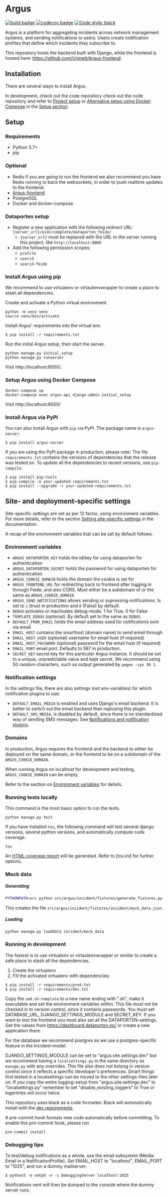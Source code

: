 # Argus
[![build badge](https://github.com/Uninett/Argus/workflows/build/badge.svg)](https://github.com/Uninett/Argus/actions)
[![codecov badge](https://codecov.io/gh/Uninett/Argus/branch/master/graph/badge.svg)](https://codecov.io/gh/Uninett/Argus)
[![Code style: black](https://img.shields.io/badge/code%20style-black-000000.svg)](https://github.com/psf/black)

Argus is a platform for aggregating incidents across network management systems, and sending notifications to users. Users create notification profiles that define which incidents they subscribe to.

This repository hosts the backend built with Django, while the frontend is hosted here: https://github.com/Uninett/Argus-frontend.

## Installation

There are several ways to install Argus.

In development, check out the code repository check out the code repository
and refer to [Project setup](#project-setup) or
[Alternative setup using Docker Compose](#alternative-setup-using-docker-compose)
in the [Setup section](#setup).

## Setup

### Requirements
* Python 3.7+
* pip

### Optional
* Redis
  If you are going to run the frontend we also recommend you have Redis running
  to back the websockets, in order to push realtime updates to the frontend.
* [Argus-frontend](https://github.com/Uninett/Argus-frontend/)
* PostgreSQL
* Docker and docker-compose

### Dataporten setup
* Register a new application with the following redirect URL: `{server_url}/oidc/complete/dataporten_feide/`
  * `{server_url}` must be replaced with the URL to the server running this project, like `http://localhost:8000`
* Add the following permission scopes:
  * `profile`
  * `userid`
  * `userid-feide`

### Install Argus using pip

We recommend to use virtualenv or virtaulenvwrapper to create
a place to stash all dependencies.

Create and activate a Python virtual environment.
```
python -m venv venv
source venv/bin/activate
```
Install Argus' requirements into the virtual env.
```
$ pip install -r requirements.txt
```
Run the initial Argus setup, then start the server.
```
python manage.py initial_setup
python manage.py runserver
```
Visit http://localhost:8000/.

### Setup Argus using Docker Compose

```
docker-compose up
docker-compose exec argus-api django-admin initial_setup
```
Visit http://localhost:8000/

###  Install Argus via PyPI

You can also install Argus with `pip` via PyPI. The package name is `argus-server`:

```
$ pip install argus-server
```

If you are using the PyPI package in production, please note: The file
`requirements.txt` contains the versions of dependencies that the release was
tested on.
To update all the dependencies to recent versions, use `pip-compile`:

```
$ pip install pip-tools
$ pip-compile -o your-updated-requirements.txt
$ pip install --upgrade -r your-updated-requirements.txt
```

## Site- and deployment-specific settings

Site-specific settings are set as per 12 factor, using environment variables.
For more details, refer to the section [Setting site-specific settings](docs/site-specific-settings.rst)
in the documentation.

A recap of the environment variables that can be set by default follows.

### Environment variables

* `ARGUS_DATAPORTEN_KEY` holds the id/key for using dataporten for
  authentication
* `ARGUS_DATAPORTEN_SECRET` holds the password for using dataporten for
  authentication
* `ARGUS_COOKIE_DOMAIN` holds the domain the cookie is set for
* `ARGUS_FRONTEND_URL` for redirecting back to frontend after logging in
  through Feide, and also CORS. Must either be a subdomain of or the same as
  `ARGUS_COOKIE_DOMAIN`
* `ARGUS_SEND_NOTIFICATIONS` allows sending or supressing notifications.
  Is set to `1` (true) in production and `0` (False) by default.
* `DEBUG` activates or inactivates debug-mode. 1 for True, 0 for False
* `TEMPLATE_DEBUG` (optional). By default set to the same as `DEBUG`.
* `DEFAULT_FROM_EMAIL` holds the email address used for notifications sent via email
* `EMAIL_HOST` contains the smarthost (domain name) to send email through
* `EMAIL_HOST_USER` (optional) username for email host (if required)
* `EMAIL_HOST_PASSWORD` (optional) password for the email host (if required)
* `EMAIL_PORT` email port. Defaults to 587 in production.
* `SECRET_KEY` secret key for this particular Argus instance. It should be set
  to a unique, unpredictable value and kept secret. We recommend using 50 random
  characters, such as output generated by `pwgen -syn 50 1`.

### Notification settings

In the settings file, there are also settings (not env-variables) for which notification plugins to
use:

* `DEFAULT_EMAIL_MEDIA` is enabled and uses Django's email backend. It is
  better to switch out the email backend than replcaing this plugin.
* `DEFAULT_SMS_MEDIA`, is disabled by default, since there is no standardized
  way of sending SMS messages.
  See [Notifications and notification plugins](docs/notifications.rst).

### Domains

In production, Argus requires the frontend and the backend to either be
deployed on the same domain, or the frontend to be on a subdomain of the
`ARGUS_COOKIE_DOMAIN`.

When running Argus on localhost for development and testing,
`ARGUS_COOKIE_DOMAIN` can be empty.

Refer to the section on [Environment variables](#environment-variables) for
details.

### Running tests locally

This command is the most basic option to run the tests.
```
python manage.py test
```

If you have installed `tox`, the following command will
test several django versions, several python versions, and
automatically compute code coverage.
```
tox
```
An [HTML coverage report](htmlcov/index.html) will be generated.
Refer to [tox.ini] for further options.

### Mock data
##### Generating
```sh
PYTHONPATH=src python src/argus/incident/fixtures/generate_fixtures.py
```
This creates the file `src/argus/incident/fixtures/incident/mock_data.json`.

##### Loading
```sh
python manage.py loaddata incident/mock_data
```

### Running in development

The fastest is to use virtualenv or virtaulenvwrapper or similar to create
a safe place to stash all the dependencies.

1. Create the virtualenv
2. Fill the activated virtualenv with dependencies:

```
$ pip install -r requirements/prod.txt
$ pip install -r requirements/dev.txt
```

Copy the `cmd.sh-template` to a new name ending with ".sh", make it executable
and set the environment variables within. This file must not be checked in to
version control, since it contains passwords. You *must* set DATABASE_URL,
DJANGO_SETTINGS_MODULE and SECRET_KEY. If you want to test the frontend you
must also set all the DATAPORTEN-settings. Get the values from
https://dashboard.dataporten.no/ or create a new application there.

For the database we recommend postgres as we use a postgres-specific feature in
the Incident-model.

DJANGO_SETTINGS_MODULE can be set to "argus.site.settings.dev" but we recommend
having a `localsettings.py` in the same directory as `manage.py` with any
overrides. This file also does not belong in version control since it reflects
a specific developer's preferences. Smart things first tested in
a localsettings can be moved to the other settings-files later on. If you copy
the entire logging-setup from "argus.site.settings.dev" to "localsettings.py"
remember to set "disable_existing_loggers" to True or logentries will occur
twice.

This repository uses black as a code formatter. Black will automatically install
with the [dev requirements](requirements/dev.txt).

A pre-commit hook formats new code automatically before committing.
To enable this pre-commit hook, please run

```
pre-commit install
```

### Debugging tips

To test/debug notifications as a whole, use the email subsystem (Media: Email in a NotificationProfile).
Set EMAIL_HOST to "localhost", EMAIL_PORT to "1025", and run a dummy mailserver:

```
$ python3 -m smtpd -n -c DebuggingServer localhost:1025
```

Notifications sent will then be dumped to the console where the dummy server runs.
